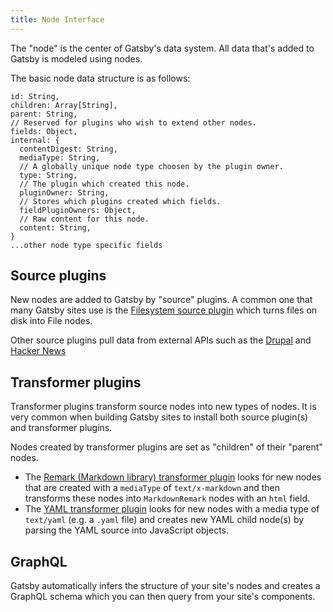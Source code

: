 ```yaml
---
title: Node Interface
---
```


The "node" is the center of Gatsby's data system. All data that's
added to Gatsby is modeled using nodes.

The basic node data structure is as follows:

```flow
id: String,
children: Array[String],
parent: String,
// Reserved for plugins who wish to extend other nodes.
fields: Object,
internal: {
  contentDigest: String,
  mediaType: String,
  // A globally unique node type choosen by the plugin owner.
  type: String,
  // The plugin which created this node.
  pluginOwner: String,
  // Stores which plugins created which fields.
  fieldPluginOwners: Object,
  // Raw content for this node.
  content: String,
}
...other node type specific fields
```

## Source plugins

New nodes are added to Gatsby by "source" plugins. A common one that many
Gatsby sites use is the [Filesystem source
plugin](/docs/packages/gatsby-source-filesystem/) which turns files on disk
into File nodes.

Other source plugins pull data from external APIs such as the [Drupal](/docs/packages/gatsby-source-drupal/) and
[Hacker News](/docs/packages/gatsby-source-hacker-news/)

## Transformer plugins

Transformer plugins transform source nodes into new types of nodes. It is very
common when building Gatsby sites to install both source plugin(s) and transformer
plugins.

Nodes created by transformer plugins are set as "children" of their "parent"
nodes.

* The [Remark
(Markdown library) transformer
plugin](/docs/packages/gatsby-transformer-remark/) looks for new nodes that
are created with a `mediaType` of `text/x-markdown` and then transforms these
nodes into `MarkdownRemark` nodes with an `html` field.
* The [YAML transformer plugin](/docs/packages/gatsby-transformer-yaml/) looks
for new nodes with a media type of `text/yaml` (e.g. a `.yaml` file) and creates new
YAML child node(s) by parsing the YAML source into JavaScript objects.

## GraphQL

Gatsby automatically infers the structure of your site's nodes and creates
a GraphQL schema which you can then query from your site's components.
